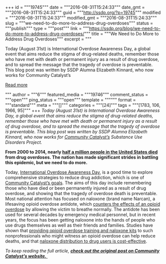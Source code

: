 +++
id = """19745"""
date = """2016-08-31T15:24:33"""
date_gmt = """2016-08-31T15:24:33"""
guid = """http://ssdp.org/?p=19745"""
modified = """2016-08-31T15:24:33"""
modified_gmt = """2016-08-31T15:24:33"""
slug = """we-need-to-do-more-to-address-drug-overdoses"""
status = """publish"""
type = """post"""
link = """https://ssdp.org/blog/we-need-to-do-more-to-address-drug-overdoses/"""
title = """We Need to Do More to Address Drug Overdoses"""
excerpt = """<p>Today (August 31st) is International Overdose Awareness Day, a global event that aims reduce the stigma of drug-related deaths, remember those who have met with death or permanent injury as a result of drug overdose, and to spread the message that the tragedy of overdose is preventable. This blog post was written by SSDP Alumna Elizabeth Kinnard, who now works for Community Catalyst’s</p>
<div class="h10"></div>
<p><a class="more-link2 flat" href="https://ssdp.org/blog/we-need-to-do-more-to-address-drug-overdoses/">Read more</a></p>
"""
author = """6"""
featured_media = """19746"""
comment_status = """open"""
ping_status = """open"""
template = """"""
format = """standard"""
meta = """[]"""
categories = """[24]"""
tags = """[1783, 106, 1966, 95]"""
+++
<em>Today (August 31st) is International Overdose Awareness Day, a global event that aims reduce the stigma of drug-related deaths, remember those who have met with death or permanent injury as a result of drug overdose, and to spread the message that the tragedy of overdose is preventable. This blog post was written by SSDP Alumna Elizabeth Kinnard, who now works for <a href="http://www.communitycatalyst.org/">Community Catalyst’s</a> Substance Use Disorders Project.
</em>

<strong>From 2000 to 2014, nearly <a href="https://www.cdc.gov/drugoverdose/epidemic/" target="new">half a million people in the United States died</a> from drug overdoses. The nation has made significant strides in battling this epidemic, but we need to do more.</strong>

Today, <a href="http://www.overdoseday.com/" target="new">International Overdose Awareness Day</a>, is a good time to explore comprehensive strategies to reduce drug addiction, which is one of <a href="http://www.communitycatalyst.org/initiatives-and-issues/initiatives/substance-use-disorders">Community Catalyst’s goals</a>. The aims of this day include remembering those who have died or been permanently injured as a result of drug overdose, and showing that the tragedy of overdose death is preventable. Most national attention has focused on naloxone (brand name Narcan), a lifesaving opioid overdose antidote, which <a href="http://harmreduction.org/issues/overdose-prevention/overview/overdose-basics/understanding-naloxone/" target="new">counters the effects of an opioid overdose</a> by allowing the victim to breathe normally. The antidote has been used for several decades by emergency medical personnel, but in recent years, the focus has been getting naloxone into the hands of people who use drugs themselves as well as their friends and families. Studies have shown that <a href="http://www.cdc.gov/mmwr/preview/mmwrhtml/mm6423a2.htm" target="new">providing opioid overdose training and naloxone kits</a> to such nonprofessionals who might witness an opioid overdose can help reduce deaths, and that <a href="http://www.ncbi.nlm.nih.gov/pubmed/23277895" target="new">naloxone distribution to drug users is cost-effective</a>.

<em>To keep reading the full article, <a href="http://www.communitycatalyst.org/blog/we-need-to-do-more-to-address-drug-overdoses#.V8b2Bz4rIzY"><strong>check out the original post on Community Catalyst&#8217;s website.</strong> </a></em>
